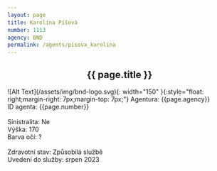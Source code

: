 ```yaml
---
layout: page
title: Karolína Píšová
number: 1113
agency: BND
permalink: /agents/pisova_karolina
---
```


<center><h2>{{ page.title }}</h2></center>
![Alt Text](/assets/img/bnd-logo.svg){: width="150" }{:style="float: right;margin-right: 7px;margin-top: 7px;"}
Agentura: {{page.agency}}
<br>
ID agenta: {{page.number}}
<br>
<br>
Sinistralita: Ne
<br>
Výška: 170
<br>
Barva očí: ?
<br>
<br>
Zdravotní stav: Způsobilá službě
<br>
Uvedení do služby: srpen 2023